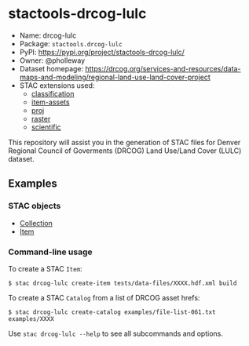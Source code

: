 # stactools-drcog-lulc

- Name: drcog-lulc
- Package: `stactools.drcog-lulc`
- PyPI: https://pypi.org/project/stactools-drcog-lulc/
- Owner: @pholleway
- Dataset homepage: https://drcog.org/services-and-resources/data-maps-and-modeling/regional-land-use-land-cover-project
- STAC extensions used:
  - [classification](https://github.com/stac-extensions/classification/)
  - [item-assets](https://github.com/stac-extensions/item-assets)
  - [proj](https://github.com/stac-extensions/projection)
  - [raster](https://github.com/stac-extensions/raster)
  - [scientific](https://github.com/stac-extensions/scientific)

This repository will assist you in the generation of STAC files for Denver Regional Council of Goverments (DRCOG) Land Use/Land Cover (LULC) dataset. 

## Examples

### STAC objects

- [Collection](examples/collection.json)
- [Item](examples/item/item.json)

### Command-line usage

To create a STAC `Item`:

```shell
$ stac drcog-lulc create-item tests/data-files/XXXX.hdf.xml build
```

To create a STAC `Catalog` from a list of DRCOG asset hrefs:

```shell
$ stac drcog-lulc create-catalog examples/file-list-061.txt examples/XXXX
```

Use `stac drcog-lulc --help` to see all subcommands and options.
